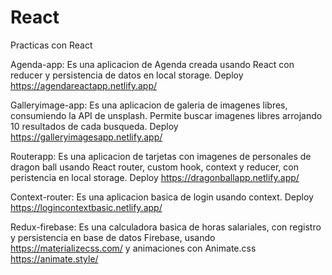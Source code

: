 # React
Practicas con React

Agenda-app: Es una aplicacion de Agenda creada usando React con reducer y persistencia de datos en local storage. Deploy https://agendareactapp.netlify.app/

Galleryimage-app: Es una aplicacion de galeria de imagenes libres, consumiendo la API de unsplash. Permite buscar imagenes libres arrojando 10 resultados de cada busqueda. Deploy https://galleryimagesapp.netlify.app/

Routerapp: Es una aplicacion de tarjetas con imagenes de personales de dragon ball usando React router, custom hook, context y reducer, con peristencia en local storage. Deploy https://dragonballapp.netlify.app/

Context-router: Es una aplicacion basica de login usando context. Deploy https://logincontextbasic.netlify.app/

Redux-firebase: Es una calculadora basica de horas salariales, con registro y persistencia en base de datos Firebase, usando https://materializecss.com/ y animaciones con Animate.css https://animate.style/
